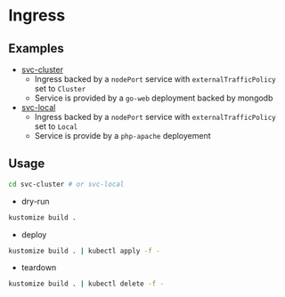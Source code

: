 # Ingress

## Examples

* [svc-cluster](svc-cluster)
  * Ingress backed by a `nodePort` service with `externalTrafficPolicy` set to `Cluster`
  * Service is provided by a `go-web` deployment backed by mongodb
* [svc-local](svc-local)
  * Ingress backed by a `nodePort` service with `externalTrafficPolicy` set to `Local`
  * Service is provide by a `php-apache` deployement

## Usage

```sh
cd svc-cluster # or svc-local
```

* dry-run

```sh
kustomize build .
```

* deploy

```sh
kustomize build . | kubectl apply -f -
```

* teardown

```sh
kustomize build . | kubectl delete -f -
```